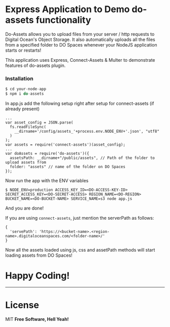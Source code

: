 # Express Application to Demo do-assets functionality

Do-Assets allows you to upload files from your server / http requests to Digital Ocean's Object Storage.
It also automatically uploads all the files from a specified folder to DO Spaces whenever your NodeJS application starts or restarts!

This application uses Express, Connect-Assets & Multer to demonstrate features of do-assets plugin.

### Installation

```js
$ cd your-node-app
$ npm i do-assets
```
In app.js add the following setup right after setup for connect-assets (if already present)
```
...
var asset_config = JSON.parse(
  fs.readFileSync(
    __dirname+'/config/assets_'+process.env.NODE_ENV+'.json', "utf8"
  )
);
var assets = require('connect-assets')(asset_config);
...
var doAssets = require('do-assets')({
  assetsPath: __dirname+"/public/assets", // Path of the folder to upload assets from
  folder: "assets" // name of the folder on DO Spaces
});
```
Now run the app with the ENV variables
```
$ NODE_ENV=production ACCESS_KEY_ID=<DO-ACCESS-KEY-ID> SECRET_ACCESS_KEY=<DO-SECRET-ACCESS> REGION_NAME=<DO-REGION> BUCKET_NAME=<DO-BUCKET-NAME> SERVICE_NAME=s3 node app.js
```
And you are done!

If you are using ```connect-assets```, just mention the serverPath as follows:
```
{ 
  'servePath': 'https://<bucket-name>.<region-name>.digitaloceanspaces.com/<folder-name>/'
}
```
Now all the assets loaded using js, css and assetPath methods will start loading assets from DO Spaces!
# Happy Coding!
----
# License

MIT
**Free Software, Hell Yeah!**
